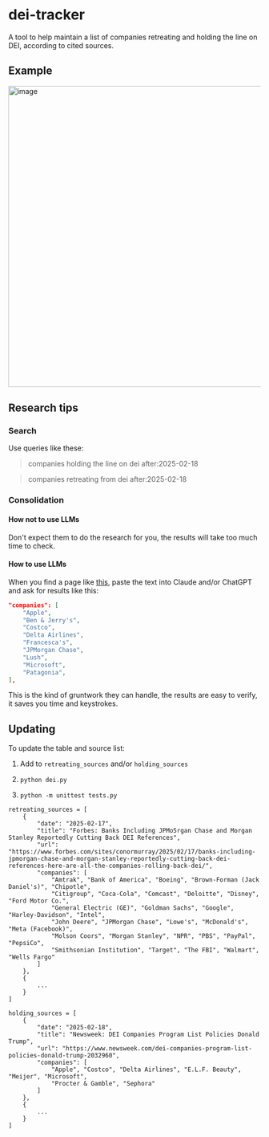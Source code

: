 # dei-tracker

A tool to help maintain a list of companies retreating and holding the line on DEI, according to cited sources.

## Example

<img width="600" alt="image" src="https://github.com/user-attachments/assets/0c7ebb6c-d0dc-4132-92c8-876fb3c3fc22" />

## Research tips

### Search

Use queries like these:

> companies holding the line on dei after:2025-02-18

> companies retreating from dei after:2025-02-18

### Consolidation

#### How not to use LLMs

Don't expect them to do the research for you, the results will take too much time to check.

#### How to use LLMs

When you find a page like [this](https://time.com/7261857/us-companies-keep-dei-initiatives-list-trump-diversity-order-crackdown/), paste the text into Claude and/or ChatGPT and ask for results like this:

```json
"companies": [
    "Apple",
    "Ben & Jerry's",
    "Costco",
    "Delta Airlines",
    "Francesca's",
    "JPMorgan Chase",
    "Lush",
    "Microsoft",
    "Patagonia",
],
```

This is the kind of gruntwork they can handle, the results are easy to verify, it saves you time and keystrokes.


## Updating

To update the table and source list:

1. Add to `retreating_sources` and/or `holding_sources`

2. `python dei.py`

3. `python -m unittest tests.py`

```
retreating_sources = [
    {
        "date": "2025-02-17",
        "title": "Forbes: Banks Including JPMo5rgan Chase and Morgan Stanley Reportedly Cutting Back DEI References",
        "url": "https://www.forbes.com/sites/conormurray/2025/02/17/banks-including-jpmorgan-chase-and-morgan-stanley-reportedly-cutting-back-dei-references-here-are-all-the-companies-rolling-back-dei/",
        "companies": [
            "Amtrak", "Bank of America", "Boeing", "Brown-Forman (Jack Daniel's)", "Chipotle",
            "Citigroup", "Coca-Cola", "Comcast", "Deloitte", "Disney", "Ford Motor Co.",
            "General Electric (GE)", "Goldman Sachs", "Google", "Harley-Davidson", "Intel",
            "John Deere", "JPMorgan Chase", "Lowe's", "McDonald's", "Meta (Facebook)",
            "Molson Coors", "Morgan Stanley", "NPR", "PBS", "PayPal", "PepsiCo",
            "Smithsonian Institution", "Target", "The FBI", "Walmart", "Wells Fargo"
        ]
    },
    {
        ...
    }
]
```

```
holding_sources = [
    {
        "date": "2025-02-18",
        "title": "Newsweek: DEI Companies Program List Policies Donald Trump",
        "url": "https://www.newsweek.com/dei-companies-program-list-policies-donald-trump-2032960",
        "companies": [
            "Apple", "Costco", "Delta Airlines", "E.L.F. Beauty", "Meijer", "Microsoft",
            "Procter & Gamble", "Sephora"
        ]
    },
    {
        ...
    }
]
```
